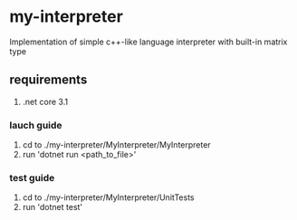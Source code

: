 # my-interpreter
Implementation of simple c++-like language interpreter with built-in matrix type

## requirements
1. .net core 3.1

### lauch guide
1. cd to ./my-interpreter/MyInterpreter/MyInterpreter
2. run 'dotnet run <path_to_file>'

### test guide
1. cd to ./my-interpreter/MyInterpreter/UnitTests
2. run 'dotnet test'
